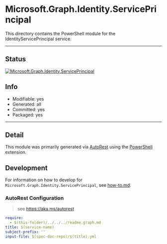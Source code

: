 <!-- region Generated -->
# Microsoft.Graph.Identity.ServicePrincipal
This directory contains the PowerShell module for the IdentityServicePrincipal service.

---
## Status
[![Microsoft.Graph.Identity.ServicePrincipal](https://img.shields.io/powershellgallery/v/Microsoft.Graph.Identity.ServicePrincipal.svg?style=flat-square&label=Microsoft.Graph.Identity.ServicePrincipal "Microsoft.Graph.Identity.ServicePrincipal")](https://www.powershellgallery.com/packages/Microsoft.Graph.Identity.ServicePrincipal/)

## Info
- Modifiable: yes
- Generated: all
- Committed: yes
- Packaged: yes

---
## Detail
This module was primarily generated via [AutoRest](https://github.com/Azure/autorest) using the [PowerShell](https://github.com/Azure/autorest.powershell) extension.

## Development
For information on how to develop for `Microsoft.Graph.Identity.ServicePrincipal`, see [how-to.md](how-to.md).
<!-- endregion -->

### AutoRest Configuration

> see https://aka.ms/autorest

``` yaml
require:
  - $(this-folder)/../../../readme.graph.md
title: $(service-name)
subject-prefix: ''
input-file: $(spec-doc-repo)/$(title).yml
```
